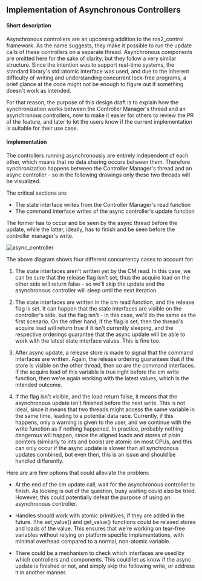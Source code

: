 ## Implementation of Asynchronous Controllers


#### Short description

Asynchronous controllers are an upcoming addition to the ros2_control framework. As the name suggests, they make it possible to run the update calls of these controllers on a separate thread. Asynchronous components are omitted here for the sake of clarity, but they follow a very similar structure.
Since the intention was to support real-time systems, the standard library's std::atomic interface was used, and due to the inherent difficulty of writing and understanding concurrent lock-free programs, a brief glance at the code might not be enough to figure out if something doesn't work as intended.

For that reason, the purpose of this design draft is to explain how the synchronization works between the Controller Manager's thread and an asynchronous controllers, now to make it easier for others to review the PR of the feature, and later to let the users know if the current implementation is suitable for their use case.

#### Implementation

The controllers running asynchronously are entirely independent of each other, which means that no data sharing occurs between them. Therefore synchronization happens between the Controller Manager's thread and an async controller - so in the following drawings only these two threads will be visualized.

The critical sections are:

* The state interface writes from the Controller Manager's read function
* The command interface writes of the async controller's update function

The former has to occur and be seen by the async thread before the update, while the latter, ideally, has to finish and be seen before the controller manager's write.

![async_controller](https://user-images.githubusercontent.com/25421074/212979058-5dad88c1-d940-4bc7-ac6f-103711de7210.png)

The above diagram shows four different concurrency cases to account for:

1. The state interfaces aren't written yet by the CM read. In this case, we can be sure that the release flag isn't set, thus the acquire load on the other side will return false - so we'll skip the update and the asynchronous controller will sleep until the next iteration.

2. The state interfaces are written in the cm read function, and the release flag is set. It can happen that the state interfaces are visible on the controller's side, but the flag isn't - in this case, we'll do the same as the first scenario. On the other hand, if the flag is set, then the thread's acquire load will return true if it isn't currently sleeping, and the respective orderings guarantee that the async update will be able to work with the latest state interface values. This is fine too.

3. After async update, a release store is made to signal that the command interfaces are written. Again, the release ordering guarantees that if the store is visible on the other thread, then so are the command interfaces. If the acquire load of this variable is true right before the cm write function, then we're again working with the latest values, which is the intended outcome.

4. If the flag isn't visible, and the load return false, it means that the asynchronous update isn't finished before the next write. This is not ideal, since it means that two threads might access the same variable in the same time, leading to a potential data race. Currently, if this happens, only a warning is given to the user, and we continue with the write function as if nothing happened. In practice, probably nothing dangerous will happen, since the aligned loads and stores of plain pointers (similarly to ints and bools) are atomic on most CPUs, and this can only occur if the async update is slower than all synchronous updates combined, but even then, this is an issue and should be handled differently.

Here are are few options that could alleviate the problem:

* At the end of the cm update call, wait for the asynchronous controller to finish. As locking is out of the question, busy waiting could also be tried. However, this could potentially defeat the purpose of using an asynchronous controller.

* Handles should work with atomic primitives, if they are added in the future. The set_value() and get_value() functions could be relaxed stores and loads of the value. This ensures that we're working on tear-free variables without relying on platform specific implementations, with minimal overhead compared to a normal, non-atomic variable.

* There could be a mechanism to check which interfaces are used by which controllers and components. This could let us know if the async update is finished or not, and simply skip the following write, or address it in another manner.
